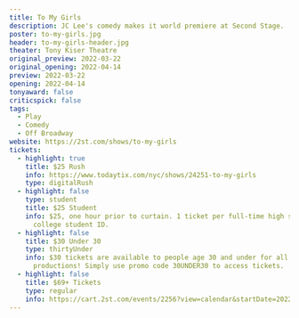 ```yaml
---
title: To My Girls
description: JC Lee's comedy makes it world premiere at Second Stage. 
poster: to-my-girls.jpg
header: to-my-girls-header.jpg
theater: Tony Kiser Theatre
original_preview: 2022-03-22
original_opening: 2022-04-14
preview: 2022-03-22
opening: 2022-04-14
tonyaward: false
criticspick: false
tags: 
  - Play
  - Comedy
  - Off Broadway
website: https://2st.com/shows/to-my-girls
tickets:
  - highlight: true
    title: $25 Rush
    info: https://www.todaytix.com/nyc/shows/24251-to-my-girls
    type: digitalRush
  - highlight: false
    type: student
    title: $25 Student
    info: $25, one hour prior to curtain. 1 ticket per full-time high school or
      college student ID.
  - highlight: false
    title: $30 Under 30
    type: thirtyUnder
    info: $30 tickets are available to people age 30 and under for all Second Stage
      productions! Simply use promo code 30UNDER30 to access tickets.
  - highlight: false
    title: $69+ Tickets
    type: regular
    info: https://cart.2st.com/events/2256?view=calendar&startDate=2022-03
---
```

